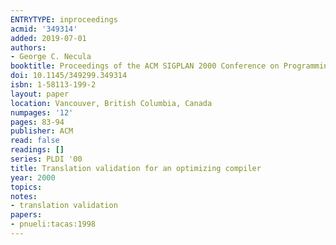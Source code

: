 ```yaml
---
ENTRYTYPE: inproceedings
acmid: '349314'
added: 2019-07-01
authors:
- George C. Necula
booktitle: Proceedings of the ACM SIGPLAN 2000 Conference on Programming Language Design and Implementation
doi: 10.1145/349299.349314
isbn: 1-58113-199-2
layout: paper
location: Vancouver, British Columbia, Canada
numpages: '12'
pages: 83-94
publisher: ACM
read: false
readings: []
series: PLDI '00
title: Translation validation for an optimizing compiler
year: 2000
topics:
notes:
- translation validation
papers:
- pnueli:tacas:1998
---
```

